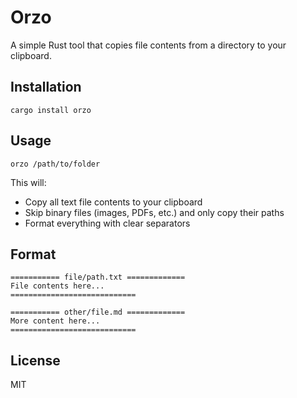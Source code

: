 # Orzo 

A simple Rust tool that copies file contents from a directory to your clipboard.

## Installation

```
cargo install orzo
```

## Usage

```
orzo /path/to/folder
```

This will:
- Copy all text file contents to your clipboard
- Skip binary files (images, PDFs, etc.) and only copy their paths
- Format everything with clear separators

## Format

```
=========== file/path.txt =============
File contents here...
============================

=========== other/file.md =============
More content here...
============================
```

## License

MIT
